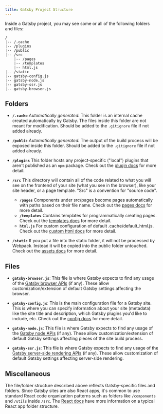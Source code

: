```yaml
---
title: Gatsby Project Structure
---
```


Inside a Gatsby project, you may see some or all of the following folders and files:

```flow
/
|-- /.cache
|-- /plugins
|-- /public
|-- /src
    |-- /pages
    |-- /templates
    |-- html.js
|-- /static
|-- gatsby-config.js
|-- gatsby-node.js
|-- gatsby-ssr.js
|-- gatsby-browser.js
```

## Folders

- **`/.cache`** _Automatically generated._ This folder is an internal cache created automatically by Gatsby. The files inside this folder are not meant for modification. Should be added to the `.gitignore` file if not added already.

- **`/public`** _Automatically generated._ The output of the build process will be exposed inside this folder. Should be added to the `.gitignore` file if not added already.

- **`/plugins`** This folder hosts any project-specific ("local") plugins that aren't published as an `npm` package. Check out the [plugin docs](/docs/plugins/) for more detail.

- **`/src`** This directory will contain all of the code related to what you will see on the frontend of your site (what you see in the browser), like your site header, or a page template. "Src" is a convention for "source code".

  - **`/pages`** Components under src/pages become pages automatically with paths based on their file name. Check out the [pages docs](/docs/recipes/#creating-pages) for more detail.
  - **`/templates`** Contains templates for programmatically creating pages. Check out the [templates docs](/docs/building-with-components/#page-template-components) for more detail.
  - **`html.js`** For custom configuration of default .cache/default_html.js. Check out the [custom html docs](/docs/custom-html/) for more detail.

- **`/static`** If you put a file into the static folder, it will not be processed by Webpack. Instead it will be copied into the public folder untouched. Check out the [assets docs](/docs/static-folder/#adding-assets-outside-of-the-module-system) for more detail.

## Files

- **`gatsby-browser.js`**: This file is where Gatsby expects to find any usage of the [Gatsby browser APIs](/docs/browser-apis/) (if any). These allow customization/extension of default Gatsby settings affecting the browser.

- **`gatsby-config.js`**: This is the main configuration file for a Gatsby site. This is where you can specify information about your site (metadata) like the site title and description, which Gatsby plugins you'd like to include, etc. Check out the [config docs](/docs/gatsby-config/) for more detail.

- **`gatsby-node.js`**: This file is where Gatsby expects to find any usage of the [Gatsby node APIs](/docs/node-apis/) (if any). These allow customization/extension of default Gatsby settings affecting pieces of the site build process.

- **`gatsby-ssr.js`**: This file is where Gatsby expects to find any usage of the [Gatsby server-side rendering APIs](/docs/ssr-apis/) (if any). These allow customization of default Gatsby settings affecting server-side rendering.

## Miscellaneous

The file/folder structure described above reflects Gatsby-specific files and folders. Since Gatsby sites are also React apps, it's common to use standard React code organization patterns such as folders like `/components` and `/utils` inside `/src`. The [React docs](https://reactjs.org/docs/faq-structure.html) have more information on a typical React app folder structure.
